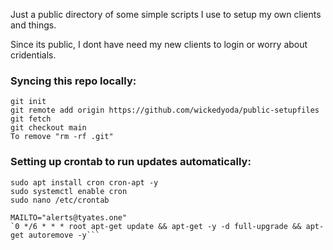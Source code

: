 Just a public directory of some simple scripts I use to setup my own clients and things. 

Since its public, I dont have need my new clients to login or worry about cridentials.

### Syncing this repo locally: 
```
git init
git remote add origin https://github.com/wickedyoda/public-setupfiles
git fetch
git checkout main
To remove "rm -rf .git"
```

### Setting up crontab to run updates automatically: 

```
sudo apt install cron cron-apt -y
sudo systemctl enable cron
sudo nano /etc/crontab

MAILTO="alerts@tyates.one"
`0 */6 * * * root apt-get update && apt-get -y -d full-upgrade && apt-get autoremove -y```